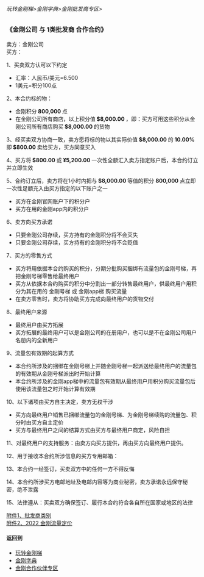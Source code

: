 ###### 玩转金刚梯>金刚字典>金刚批发商专区>
### 《金刚公司 与 1类批发商 合作合约》
卖方：金刚公司<br>
买方： <underlin>          </underlin> 

1、买卖双方认可以下约定<br>
- 汇率：人民币/美元=6.500<br>
- 1美元=积分100点

2、本合约标的物：<br>
- 金刚积分<strong> 800,000 </strong>点 <br>
- 在金刚公司所有商店，以上积分值<strong> $8,000.00 </strong> ，即：买方可用这些积分从金刚公司所有商店购买<strong> $8,000.00 </strong> 的货物<br>

3、经买卖双方协商一致，卖方愿将标的物以其实际价值<strong> $8,000.00 </strong>的<strong> 10.00% </strong>即<strong> $800.00 </strong>卖给买方，买方同意买入

4、买方将<strong> $800.00 </strong>或<strong> ¥5,200.00 </strong>一次性全额汇入卖方指定账户后，本合约订立并立即生效

5、合约订立后，卖方将在1小时内把与<strong> $8,000.00 </strong>等值的积分 <strong> 800,000 </strong>点立即一次性足额充入由买方指定的以下账户之一
- 买方在金刚官网账户下的积分户 
- 买方在用的金刚app内的积分户

6、卖方向买方承诺
- 只要金刚公司存续，买方持有的金刚积分将不会灭失
- 只要金刚公司存续，买方持有的金刚积分将不会贬值

7、买方的零售方式
- 买方将用依据本合约购买的积分，分期分批购买捆绑有流量包的金刚号梯，再把金刚号梯零售给最终用户
- 买方从依据本合约购买的积分中分割出一部分转售最终用户，供最终用户用积分为其在用的 金刚号梯 或 金刚app梯 购买流量
- 在卖方零售时，卖方将协助买方完成向最终用户的货物交付

8、最终用户来源<br>
- 最终用户由买方拓展
- 买方拓展的最终用户可以是金刚公司的在册用户，也可以是不在金刚公司用户名册内的全新用户


9、流量包有效期的起算方式
- 本合约所涉及的捆绑在金刚号梯上并随金刚号梯一起派送给最终用户的流量包的有效期从金刚号梯派出时开始计算
- 本合约所涉及的金刚app梯中的流量包有效期从最终用户用积分购买流量包后使用该流量包之时开始计算有效期

10、以下诸项由买方自主决定，卖方无权干涉
- 买方向最终用户销售已捆绑流量包的金刚号梯、为金刚号梯续购的流量包、积分时由买方自主定价
- 买方与最终用户之间的结算方式由买方与最终用户商定，风险自担

11、对最终用户的支持服务：由卖方向买方提供，再由买方向最终用户提供。

12、用于接收本合约所涉信息的买方专用邮箱：

13、本合约一经签订，买卖双方中的任何一方不得反悔

14、本合约所涉买方电邮地址及电邮内容等为商业秘密，卖方承诺永远保守秘密，绝不泄露

15、法律遵从：买卖双方确保签订、履行本合约符合各自所在国家或地区的法律

[附件1、批发商类别](https://github.com/a2zitpro/web/blob/master/LadderFree/kkDictionary/KKWholesalersZone/KKWholesalerClassification.md) <br>
[附件2、2022 金刚流量定价](https://github.com/a2zitpro/web/blob/master/LadderFree/kkDictionary/Price/2022-1Forkkapp.md) <br>
<!--
[附件3、金刚号梯的金刚流量定价](https://github.com/a2zitpro/web/blob/master/LadderFree/kkDictionary/Price/2022-1ForAtozitpro.md) <br>
-->


#### 返回到
- [玩转金刚梯](https://github.com/a2zitpro/web/blob/master/LadderFree/A.md)
- [金刚字典](https://github.com/a2zitpro/web/blob/master/LadderFree/kkDictionary/KKDictionary.md)
- [金刚合作伙伴专区](https://github.com/a2zitpro/web/blob/master/LadderFree/kkDictionary/KKWholesalersZone.md)
